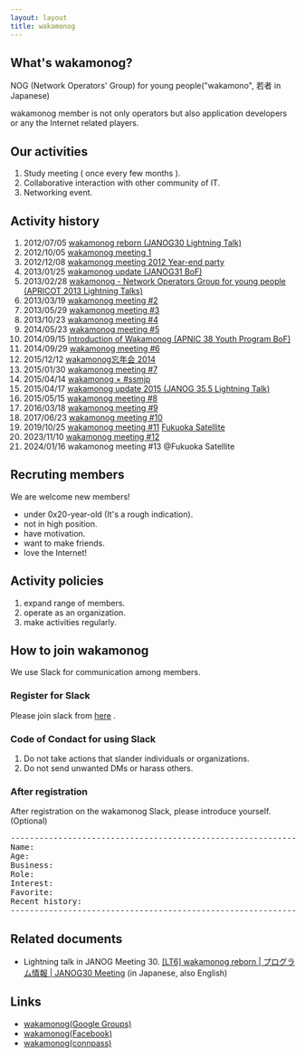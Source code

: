 ```yaml
---
layout: layout
title: wakamonog
---
```


## What's wakamonog?

NOG (Network Operators' Group) for young people("wakamono", 若者 in Japanese)

wakamonog member is not only operators but also application developers or any the Internet related players.


## Our activities

1. Study meeting ( once every few months ).
1. Collaborative interaction with other community of IT.
1. Networking event.

## Activity history
1. 2012/07/05 [wakamonog reborn (JANOG30 Lightning Talk)](http://www.janog.gr.jp/meeting/janog30/program/lt6.html)
1. 2012/10/05 [wakamonog meeting 1](http://atnd.org/events/32536)
1. 2012/12/08 [wakamonog meeting 2012 Year-end party](http://web.archive.org/web/20130329041235/http://atnd.org/event/wakamonog02)
1. 2013/01/25 [wakamonog update (JANOG31 BoF)](http://www.janog.gr.jp/meeting/janog31/program/wakamonog.html)
1. 2013/02/28 [wakamonog - Network Operators Group for young people (APRICOT 2013 Lightning Talks)](https://www.apricot.net/apricot2013/program/presentations/#asset-52256)
1. 2013/03/19 [wakamonog meeting #2](http://web.archive.org/web/20130524174154/http://atnd.org/event/wakamonog2)
1. 2013/05/29 [wakamonog meeting #3](https://atnd.org/events/39782)
1. 2013/10/23 [wakamonog meeting #4](https://atnd.org/events/44386)
1. 2014/05/23 [wakamonog meeting #5](https://atnd.org/events/50358)
1. 2014/09/15 [Introduction of Wakamonog (APNIC 38 Youth Program BoF)](https://conference.apnic.net/38/program#youthprogrambof)
1. 2014/09/29 [wakamonog meeting #6](https://atnd.org/events/55466)
1. 2015/12/12 [wakamonog忘年会 2014](http://wakamonog.connpass.com/event/10158/)
1. 2015/01/30 [wakamonog meeting #7](http://wakamonog.connpass.com/event/11099/)
1. 2015/04/14 [wakamonog × #ssmjp](http://ssmjp.connpass.com/event/13173/)
1. 2015/04/17 [wakamonog update 2015 (JANOG 35.5 Lightning Talk)](http://www.janog.gr.jp/meeting/janog35.5/lt)
1. 2015/05/15 [wakamonog meeting #8](http://wakamonog.connpass.com/event/14726/)
1. 2016/03/18 [wakamonog meeting #9](http://wakamonog.connpass.com/event/26284/)
1. 2017/06/23 [wakamonog meeting #10](http://wakamonog.connpass.com/event/56705/)
1. 2019/10/25 [wakamonog meeting #11](http://wakamonog.connpass.com/event/144741/) [Fukuoka Satellite](https://wakamonog.connpass.com/event/148359/)
1. 2023/11/10 [wakamonog meeting #12](https://wakamonog.connpass.com/event/293169/)
1. 2024/01/16 wakamonog meeting #13 @Fukuoka Satellite

## Recruting members

We are welcome new members!

* under 0x20-year-old (It's a rough indication).
* not in high position.
* have motivation.
* want to make friends.
* love the Internet!


## Activity policies

1. expand range of members.
1. operate as an organization.
1. make activities regularly.

## How to join wakamonog

We use Slack for communication among members.

### Register for Slack

Please join slack from [here](https://join.slack.com/t/wakamonog/shared_invite/enQtNzA3MzYyNzc1NjA3LTk4YzA1MjJkNDMxNzBiODkzYWEwNTIzNDUwYTMzNDVlNjMwN2IyYWVkNGE3ZWI1NGIzZjQ3MmJjOTA1YTEyMjc) .

### Code of Condact for using Slack

1. Do not take actions that slander individuals or organizations.
1. Do not send unwanted DMs or harass others.


### After registration

After registration on the wakamonog Slack, please introduce yourself.(Optional)

<pre>------------------------------------------------------------------------
Name:
Age:
Business:
Role:
Interest:
Favorite:
Recent history:
------------------------------------------------------------------------</pre>

## Related documents

* Lightning talk in JANOG Meeting 30.
[\[LT6\] wakamonog reborn | プログラム情報 | JANOG30 Meeting](http://www.janog.gr.jp/meeting/janog30/program/lt6.html) (in Japanese, also English)

## Links

* [wakamonog(Google Groups)](https://groups.google.com/d/forum/wakamonog)
* [wakamonog(Facebook)](https://www.facebook.com/wakamonog/)
* [wakamonog(connpass)](http://wakamonog.connpass.com/)
